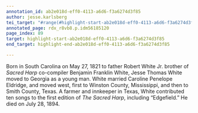 ```yaml
---
annotation_id: ab2e018d-eff0-4113-a6d6-f3a6274d3f85
author: jesse.karlsberg
tei_target: "#range(#highlight-start-ab2e018d-eff0-4113-a6d6-f3a6274d3f85, #highlight-end-ab2e018d-eff0-4113-a6d6-f3a6274d3f85)"
annotated_page: rdx_r8vb8.p.idm56185120
page_index: 89
target: highlight-start-ab2e018d-eff0-4113-a6d6-f3a6274d3f85
end_target: highlight-end-ab2e018d-eff0-4113-a6d6-f3a6274d3f85

---
```

Born in South Carolina on May 27, 1821 to father Robert White Jr. brother of *Sacred Harp* co-compiler Benjamin Franklin White, Jesse Thomas White moved to Georgia as a young man. White married Caroline Penelope Eldridge, and moved west, first to Winston County, Mississippi, and then to Smith County, Texas. A farmer and innkeeper in Texas, White contributed ten songs to the first edition of *The Sacred Harp*, including “Edgefield.” He died on July 28, 1894.